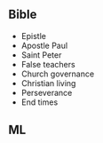 ## Bible

- Epistle
- Apostle Paul
- Saint Peter
- False teachers
- Church governance
- Christian living
- Perseverance
- End times

## ML